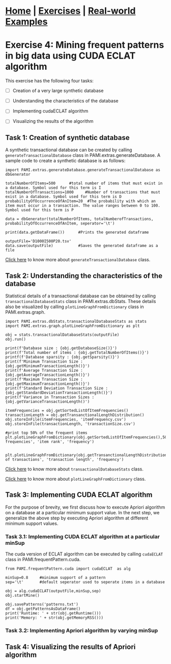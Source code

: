 # **[Home](index.html) | [Exercises](exercises.html) | [Real-world Examples](examples.html)**  

# Exercise 4: Mining frequent patterns in big data using CUDA ECLAT algorithm

This exercise has the following four tasks:

- [ ] Creation of a very large synthetic database
- [ ] Understanding the characteristics of the database
- [ ] Implementing cudaECLAT algorithm
- [ ] Visualizing the results of the algorithm


## Task 1: Creation of synthetic database

A synthetic transactional database can be created by calling `generateTransactionalDatabase` class in PAMI.extras.generateDatabase. 
A sample code to create a synthetic database is as follows:

    import PAMI.extras.generateDatabase.generateTransactionalDatabase as dbGenerator

    totalNumberOfItems=500      #total number of items that must exist in a database. Symbol used for this term is I
    totalNumberOfTransactions=1000     #Number of transactions that must exist in a database. Symbol used for this term is D
    probabilityOfOccurrenceOfAnItem=20  #The probability with which an item must occur in a transaction. The value ranges between 0 to 100. Symbol used for this term is P 

    data = dbGenerator(totalNumberOfItems, totalNumberofTransactions, probabilityOfOccurrenceOfAnItem, seperator='\t')

    print(data.getDataFrame())      #Prints the generated dataframe
    
    outputFile='D1000I500P20.tsv'
    data.save(outputFile)           #Saves the generated dataframe as a file



[Click here](../createTransactionalDatabase.html) to know more about `generateTransactionalDatabase` class.

## Task 2: Understanding the characteristics of the database

 Statistical details of a transactional database can be obtained by calling `transactionalDatabaseStats` class in PAMI.extras.dbStats.
 These details also be visualized by calling `plotLineGraphFromDictionary` class in  PAMI.extras.graph.

    import PAMI.extras.dbStats.transactionalDatabaseStats as stats
    import PAMI.extras.graph.plotLineGraphFromDictionary as plt 
            
    obj = stats.transactionalDatabaseStats(outputFile) 
    obj.run()
  
    print(f'Database size : {obj.getDatabaseSize()}')
    print(f'Total number of items : {obj.getTotalNumberOfItems()}')
    printf(f'Database sparsity : {obj.getSparsity()}')
    print(f'Minimum Transaction Size : {obj.getMinimumTransactionLength()}')
    print(f'Average Transaction Size : {obj.getAverageTransactionLength()}')
    print(f'Maximum Transaction Size : {obj.getMaximumTransactionLength()}')
    print(f'Standard Deviation Transaction Size : {obj.getStandardDeviationTransactionLength()}')
    print(f'Variance in Transaction Sizes : {obj.getVarianceTransactionLength()')
    
    itemFrequencies = obj.getSortedListOfItemFrequencies()
    transactionLength = obj.getTransanctionalLengthDistribution()
    obj.storeInFile(itemFrequencies, 'itemFrequency.csv')
    obj.storeInFile(transactionLength, 'transactionSize.csv')

    #print top 50% of the frequent items
    plt.plotLineGraphFromDictionary(obj.getSortedListOfItemFrequencies(),50,'item frequencies', 'item rank', 'frequency')

    
    plt.plotLineGraphFromDictionary(obj.getTransanctionalLengthDistribution(),100,'distribution of transactions', 'transaction length', 'frequency') 

[Click here](../transactionalDatabaseStats.html) to know more about `transactionalDatabaseStats` class.

[Click here](../basicPlots.html) to know more about `plotLineGraphFromDictionary` class.

## Task 3:  Implementing CUDA ECLAT algorithm
For the purpose of brevity, we first discuss how to execute Apriori algorithm on a database at a particular minimum support value. 
In the next step, we generalize the above step by executing Apriori algorithm at different minimum support values.

### Task 3.1: Implementing CUDA ECLAT algorithm at a particular minSup
 
The cuda version of ECLAT algorithm can be executed by calling `cudaECLAT` class in  PAMI.frequentPattern.cuda. 

    from PAMI.frequentPattern.cuda import cudaECLAT  as alg
          
    minSup=0.8     #minimum support of a pattern
    sep='\t'       #default seperator used to seperate items in a database

    obj = alg.cudaECLAT(outputFile,minSup,sep)
    obj.startMine()

    obj.savePatterns('patterns.txt')
    df = obj.getPatternsAsDataFrame()
    print('Runtime: ' + str(obj.getRuntime()))
    print('Memory: ' + str(obj.getMemoryRSS()))

### Task 3.2: Implementing Apriori algorithm by varying minSup

## Task 4: Visualizing the results of Apriori algorithm